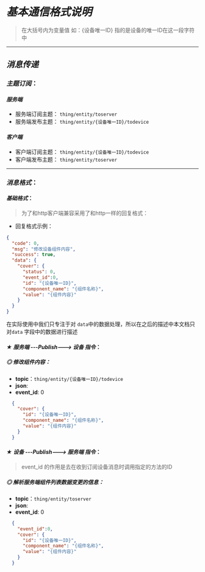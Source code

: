 # _基本通信格式说明_
> 在大括号内为变量值 如：{设备唯一ID} 指的是设备的唯一ID在这一段字符中
----
## _消息传递_
### _主题订阅_：
#### _服务端_
- 服务端订阅主题：
  `thing/entity/toserver`   
- 服务端发布主题：
  `thing/entity/{设备唯一ID}/todevice`

#### _客户端_
- 客户端订阅主题：
  `thing/entity/{设备唯一ID}/todevice`
- 客户端发布主题：
  `thing/entity/toserver`
  
---

### _消息格式_：
#### _基础格式_：
> 为了和http客户端兼容采用了和http一样的回复格式：


- 回复格式示例：
```json
{
  "code": 0,
  "msg": "修改设备组件内容",
  "success": true,
  "data": {
    "cover": {
      "status": 0,
      "event_id":0,
      "id": "{设备唯一ID}",
      "component_name": "{组件名称}",
      "value": "{组件内容}"
    }
  }
}
```
在实际使用中我们只专注于对 `data`中的数据处理，所以在之后的描述中本文档只对`data`
字段中的数据进行描述
#### _★ 服务端 ---Publish---> 设备 指令_：
##### _◎ 修改组件内容_：
- **topic**：`thing/entity/{设备唯一ID}/todevice`
- **json**:
- **event_id**: 0
```json
  {
    "cover": {
      "id": "{设备唯一ID}",
      "component_name": "{组件名称}",
      "value": "{组件内容}"
    }
  }
```



#### _★ 设备 ---Publish---> 服务端 指令_：
> event_id 的作用是去在收到订阅设备消息时调用指定的方法的ID
##### _◎ 解析服务端组件列表数据变更的信息_：
- **topic**：`thing/entity/toserver`
- **json**:
- **event_id**: 0
```json
  {
    "event_id":0,
    "cover": {
      "id": "{设备唯一ID}",
      "component_name": "{组件名称}",
      "value": "{组件内容}"
    }
  }
```

